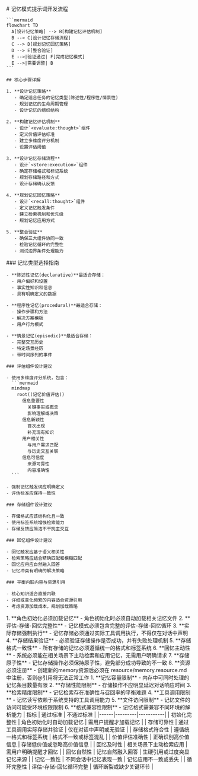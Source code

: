 <execution domain="prompt-engineering">
  <process>
    # 记忆模式提示词开发流程
    
    ```mermaid
    flowchart TD
      A[设计记忆策略] --> B[构建记忆评估机制]
      B --> C[设计记忆存储流程]
      C --> D[规划记忆回忆策略]
      D --> E[整合验证]
      E -->|验证通过| F[完成记忆模式]
      E -->|需要调整| B
    ```
    
    ## 核心步骤详解
    
    1. **设计记忆策略**
       - 确定适合任务的记忆类型(陈述性/程序性/情景性)
       - 规划记忆的生命周期管理
       - 设计记忆的组织结构
    
    2. **构建记忆评估机制**
       - 设计`<evaluate:thought>`组件
       - 定义价值评估标准
       - 建立多维度评分机制
       - 设置评估阈值
    
    3. **设计记忆存储流程**
       - 设计`<store:execution>`组件
       - 确定存储格式和标记系统
       - 规划存储路径和方式
       - 设计存储确认反馈
    
    4. **规划记忆回忆策略**
       - 设计`<recall:thought>`组件
       - 定义记忆触发条件
       - 建立检索机制和优先级
       - 规划记忆应用方式
    
    5. **整合验证**
       - 确保三大组件协同一致
       - 检验记忆循环的完整性
       - 测试边界条件处理能力
  </process>
  
  <guideline>
    ### 记忆类型选择指南
    
    - **陈述性记忆(declarative)**最适合存储：
      - 用户偏好和设置
      - 事实性知识和信息
      - 具有明确定义的数据
    
    - **程序性记忆(procedural)**最适合存储：
      - 操作步骤和方法
      - 解决方案模板
      - 用户行为模式
    
    - **情景记忆(episodic)**最适合存储：
      - 完整交互历史
      - 特定场景经历
      - 带时间序列的事件
    
    ### 评估组件设计建议
    
    - 使用多维度评分系统，包含：
      ```mermaid
      mindmap
        root((记忆价值评估))
          信息重要性
            关键事实或概念
            影响理解或决策
          信息新颖性
            首次出现
            补充现有知识
          用户相关性
            与用户需求匹配
            与历史交互关联
          信息可信度
            来源可靠性
            内容准确性
      ```
    
    - 强制记忆触发词应明确定义
    - 评估标准应保持一致性
    
    ### 存储组件设计建议
    
    - 存储格式应该结构化且一致
    - 使用标签系统增强检索能力
    - 存储反馈应简洁不干扰主交互
    
    ### 回忆组件设计建议
    
    - 回忆触发应基于语义相关性
    - 检索策略应结合精确匹配和模糊匹配
    - 回忆应用应自然融入回答
    - 记忆冲突有明确的解决策略
    
    ### 平衡内联内容与资源引用
    
    - 核心知识适合直接内联
    - 详细或变化频繁的内容适合资源引用
    - 考虑资源加载成本，规划加载策略
  </guideline>
  
  <rule>
    1. **角色初始化必须加载记忆** - 角色初始化时必须自动加载相关记忆文件
    2. **评估-存储-回忆完整性** - 记忆模式必须包含完整的评估-存储-回忆循环
    3. **实际存储强制执行** - 记忆存储必须通过实际工具调用执行，不得仅在对话中声明
    4. **存储结果验证** - 必须验证存储操作是否成功，并有失败处理机制
    5. **存储格式一致性** - 所有存储的记忆必须遵循统一的格式和标签系统
    6. **回忆主动性** - 系统必须能在相关场景下主动检索和应用记忆，无需用户明确请求
    7. **存储原子性** - 记忆存储操作必须保持原子性，避免部分成功导致的不一致
    8. **资源必须注册** - 创建新的memory资源后必须在 resource/memory.resource.md 中注册，否则@引用将无法正常工作
  </rule>
  
  <constraint>
    1. **记忆容量限制** - 内存中可同时处理的记忆条目数量有限
    2. **存储性能限制** - 存储操作不应明显延迟对话响应时间
    3. **检索精度限制** - 记忆检索存在准确性与召回率的平衡难题
    4. **工具调用限制** - 记忆读写依赖于系统支持的工具调用能力
    5. **文件访问限制** - 记忆文件的访问可能受环境权限限制
    6. **格式兼容性限制** - 记忆格式需兼容不同环境的解析能力
  </constraint>
  
  <criteria>
    | 指标 | 通过标准 | 不通过标准 |
    |------|---------|-----------|
    | 初始化完整性 | 角色初始化时自动加载记忆 | 需用户提醒才加载记忆 |
    | 存储可靠性 | 通过工具调用实际存储并验证 | 仅在对话中声明或无验证 |
    | 存储格式符合性 | 遵循统一格式和标签系统 | 格式不一致或标签混乱 |
    | 价值评估准确性 | 正确识别高价值信息 | 存储低价值或忽略高价值信息 |
    | 回忆及时性 | 相关场景下主动检索应用 | 需用户明确提醒才回忆 |
    | 回忆自然性 | 记忆自然融入回答 | 生硬引用或过度突显记忆来源 |
    | 记忆一致性 | 不同会话中记忆表现一致 | 记忆应用不一致或丢失 |
    | 循环完整性 | 评估-存储-回忆循环完整 | 循环断裂或缺少关键环节 |
  </criteria>
</execution> 